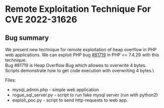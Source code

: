 # Remote Exploitation Technique For CVE 2022-31626

## Bug summary

We present new technique for remote exploitation of heap overflow in PHP web applications.
We can exploit PHP bug [#81719](https://bugs.php.net/bug.php?id=81719) in PHP <= 7.4.29 with this technique.\
Bug #81719 is Heap Overflow Bug which allowes to overwrite 4 bytes.\
Scripts demonstrate how to get code execution with overwriting 4 bytes.\

Files: 
- mysql_admin.php - simple web application
- rogue_sql_server.py - script to run fake mysql server  (run with python2)
- exploit_poc.py - script to send http-requests to web app.